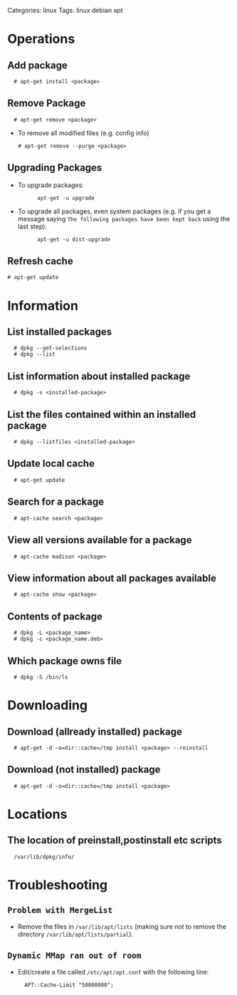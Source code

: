 Categories: linux
Tags: linux
      debian
      apt


# Operations

## Add package ##

      # apt-get install <package>

## Remove Package ##

      # apt-get remove <package>

- To remove all modified files (e.g. config info)

      # apt-get remove --purge <package>


## Upgrading Packages

- To upgrade packages:

            apt-get -u upgrade

- To upgrade all packages, even system packages (e.g. if you get a message saying `The following packages have been kept back` using the last step):

            apt-get -u dist-upgrade

## Refresh cache

    # apt-get update

# Information


## List installed packages ##

      # dpkg --get-selections
      # dpkg --list

## List information about installed package

      # dpkg -s <installed-package>

## List the files contained within an installed package ##

      # dpkg --listfiles <installed-package>

## Update local cache ##

      # apt-get update

## Search for a package ##

      # apt-cache search <package>

## View all versions available for a package

      # apt-cache madison <package>

## View information about all packages available

      # apt-cache show <package>

## Contents of package

      # dpkg -L <package_name>
      # dpkg -c <package_name.deb>

## Which package owns file

      # dpkg -S /bin/ls

# Downloading

## Download (allready installed) package

      # apt-get -d -o=dir::cache=/tmp install <package> --reinstall

## Download (not installed) package

      # apt-get -d -o=dir::cache=/tmp install <package>



# Locations 

## The location of preinstall,postinstall etc scripts

      /var/lib/dpkg/info/

# Troubleshooting 


## `Problem with MergeList`

- Remove the files in `/var/lib/apt/lists` (making sure not to remove the directory `/var/lib/apt/lists/partial`).

## `Dynamic MMap ran out of room`

- Edit/create a file called `/etc/apt/apt.conf` with the following line:

        APT::Cache-Limit "50000000";
